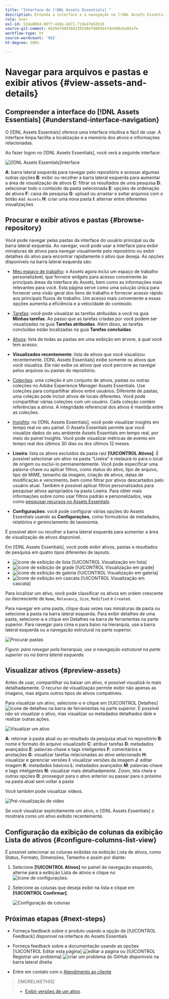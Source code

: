 ```yaml
---
title: "Interface do [!DNL Assets Essentials] "
description: Entenda a interface e a navegação no [!DNL Assets Essentials].
role: User
exl-id: 534a8084-88f7-410e-b872-719e47e62b10
source-git-commit: 8620efd0430d230338ef8005847de498a5a95a7e
workflow-type: ht
source-wordcount: '982'
ht-degree: 100%

---
```


# Navegar para arquivos e pastas e exibir ativos {#view-assets-and-details}

<!-- TBD: Give screenshots of all views with many assets. Zoom out to showcase how the thumbnails/tiles flow on the UI in different views. -->

<!-- TBD: The options in left sidebar may change. Shared with me and Shared by me are missing for now. Update this section as UI is updated. -->

## Compreender a interface do [!DNL Assets Essentials] {#understand-interface-navigation}

O [!DNL Assets Essentials] oferece uma interface intuitiva e fácil de usar. A interface limpa facilita a localização e a memória dos ativos e informações relacionadas.

Ao fazer logon no [!DNL Assets Essentials], você verá a seguinte interface.

![[!DNL Assets Essentials]Interface](assets/essentials-interface.png)

**A**: barra lateral esquerda para navegar pelo repositório e acessar algumas outras opções **B**: exibir ou recolher a barra lateral esquerda para aumentar a área de visualização de ativos **C**: filtrar os resultados de uma pesquisa **D**: selecionar todo o conteúdo da pasta selecionada **E**: opções de ordenação de ativos **F**: caixa de pesquisa **G**: upload ou arrastar e soltar arquivos com o botão `Add Assets` **H**: criar uma nova pasta **I**: alternar entre diferentes visualizações

<!-- TBD: Need an embedded video here with narration. It has to be hosted on MPC to be embeddable. -->

## Procurar e exibir ativos e pastas {#browse-repository}

Você pode navegar pelas pastas da interface do usuário principal ou da barra lateral esquerda. Ao navegar, você pode usar a interface para exibir miniaturas de ativos para navegar visualmente pelo repositório ou exibir detalhes do ativo para encontrar rapidamente o ativo que deseja. As opções disponíveis na barra lateral esquerda são:

* [Meu espaço de trabalho](https://experienceleague.adobe.com/docs/experience-manager-assets-essentials/help/my-workspace.html?lang=pt-BR): o Assets agora inclui um espaço de trabalho personalizável, que fornece widgets para acesso conveniente às principais áreas da interface do Assets, bem como as informações mais relevantes para você. Esta página serve como uma solução única para fornecer uma visão geral dos itens de trabalho e fornecer acesso rápido aos principais fluxos de trabalho. Um acesso mais conveniente a essas opções aumenta a eficiência e a velocidade do conteúdo.
* [Tarefas](https://experienceleague.adobe.com/docs/experience-manager-assets-essentials/help/my-workspace.html?lang=pt-BR): você pode visualizar as tarefas atribuídas a você na guia **Minhas tarefas**. Ao passo que as tarefas criadas por você podem ser visualizadas na guia **Tarefas atribuídas**. Além disso, as tarefas concluídas estão localizadas na guia **Tarefas concluídas**.
* [Ativos](https://experienceleague.adobe.com/docs/experience-manager-assets-essentials/help/manage-organize.html?lang=pt-BR): lista de todas as pastas em uma exibição em árvore, à qual você tem acesso.
* **Visualizados recentemente**: lista de ativos que você visualizou recentemente. [!DNL Assets Essentials] exibe somente os ativos que você visualiza. Ele não exibe os ativos que você percorre ao navegar pelos arquivos ou pastas do repositório.
* [Coleções](https://experienceleague.adobe.com/docs/experience-manager-assets-essentials/help/manage-collections.html?lang=pt-BR): uma coleção é um conjunto de ativos, pastas ou outras coleções no Adobe Experience Manager Assets Essentials. Use coleções para compartilhar ativos entre usuários. Diferente de pastas, uma coleção pode incluir ativos de locais diferentes. Você pode compartilhar várias coleções com um usuário. Cada coleção contém referências a ativos. A integridade referencial dos ativos é mantida entre as coleções.

* [Insights](https://experienceleague.adobe.com/docs/experience-manager-assets-essentials/help/manage-reports.html?lang=pt-BR#view-live-statistics): no [!DNL Assets Essentials], você pode visualizar insights em tempo real no seu painel. O Assets Essentials permite que você visualize dados do seu ambiente Assets Essentials em tempo real, por meio do painel Insights. Você pode visualizar métricas de evento em tempo real dos últimos 30 dias ou dos últimos 12 meses.


* **Lixeira**: lista os ativos excluídos da pasta raiz **[!UICONTROL Ativos]**. É possível selecionar um ativo na pasta “Lixeira” e restaurá-lo para o local de origem ou excluí-lo permanentemente. Você pode especificar uma palavra-chave ou aplicar filtros, como status do ativo, tipo de arquivo, tipo de MIME, tamanho da imagem, criação de ativos, datas de modificação e vencimento, bem como filtrar por ativos descartados pelo usuário atual. Também é possível aplicar filtros personalizados para pesquisar ativos apropriados na pasta Lixeira. Para obter mais informações sobre como usar filtros padrão e personalizados, veja como [pesquisar recursos no Assets Essentials](search.md).

* **Configurações**: você pode configurar várias opções do Assets Essentials usando as **Configurações**, como formulários de metadados, relatórios e gerenciamento de taxonomia.

<!-- TBD: Not sure if we want to publish these right now. CC Libs are beta as per Greg.
* **Libraries**: Access to [!DNL Adobe Creative Cloud Team] (CCT) Libraries view. This view is visible only if the user is entitled to CCT Libraries.
-->

<!-- TBD: My Work Space shows task inbox and it is not visible on AEM Cloud Demos as of now. It is the source of truth server hence not documenting My Work Space option for now.
-->

É possível abrir ou recolher a barra lateral esquerda para aumentar a área de visualização de ativos disponível.

Em [!DNL Assets Essentials], você pode exibir ativos, pastas e resultados de pesquisa em quatro tipos diferentes de layouts.

* ![ícone de exibição de lista](assets/do-not-localize/list-view.png) [!UICONTROL Visualização em lista]
* ![ícone de exibição de grade](assets/do-not-localize/grid-view.png) [!UICONTROL Visualização em grade]
* ![ícone de exibição de galeria](assets/do-not-localize/gallery-view.png) [!UICONTROL Visualização em galeria]
* ![ícone de exibição em cascata](assets/do-not-localize/waterfall-view.png) [!UICONTROL Visualização em cascata]

Para localizar um ativo, você pode classificar os ativos em ordem crescente ou decrescente de `Name`, `Relevancy`, `Size`, `Modified` e `Created`.

Para navegar em uma pasta, clique duas vezes nas miniaturas da pasta ou selecione a pasta na barra lateral esquerda. Para exibir detalhes de uma pasta, selecione-a e clique em Detalhes na barra de ferramentas na parte superior. Para navegar para cima e para baixo na hierarquia, use a barra lateral esquerda ou a navegação estrutural na parte superior.

![Procurar pastas](assets/browsing-folders.png)

*Figura: para navegar pela hierarquia, use a navegação estrutural na parte superior ou na barra lateral esquerda.*

## Visualizar ativos {#preview-assets}

Antes de usar, compartilhar ou baixar um ativo, é possível visualizá-lo mais detalhadamente. O recurso de visualização permite exibir não apenas as imagens, mas alguns outros tipos de ativos compatíveis.

Para visualizar um ativo, selecione-o e clique em [!UICONTROL Detalhes] ![ícone de detalhes](assets/do-not-localize/edit-in-icon.png) na barra de ferramentas na parte superior. É possível não só visualizar o ativo, mas visualizar os metadados detalhados dele e realizar outras ações.

![Visualizar um ativo](assets/preview-asset-2.png)

**A**: retornar à pasta atual ou ao resultado da pesquisa atual no repositório **B**: nome e formato do arquivo visualizado **C**: atribuir tarefas **D**: metadados avançados **E**: palavras-chave e tags inteligentes **F**: comentários e anotações **G**: visualizar tarefas relacionadas ao ativo selecionado **H**: visualizar e gerenciar versões **I**: visualizar versões da imagem **J**: editar imagem **K**: metadados básicos **L**: metadados avançados **M**: palavras-chave e tags inteligentes **N**: visualizar mais detalhadamente. Zoom, tela cheia e outras opções **O**: prosseguir para o ativo anterior ou passar para o próximo na pasta atual sem voltar à pasta

Você também pode visualizar vídeos.

![Pré-visualização de vídeo](/help/using/assets/preview-video.png)

Se você visualizar explicitamente um ativo, o [!DNL Assets Essentials] o mostrará como um ativo exibido recentemente.

<!-- TBD: Describe the options.

Explicitly previewed assets are displayed as recently viewed assets. Give screenshot of this.
Other use cases after previewing.
-->

## Configuração da exibição de colunas da exibição Lista de ativos {#configure-columns-list-view}

É possível selecionar as colunas exibidas na exibição Lista de ativos, como Status, Formato, Dimensões, Tamanho e assim por diante:

1. Selecione **[!UICONTROL Ativos]** no painel de navegação esquerdo, alterne para a exibição Lista de ativos e clique no ![ícone de configurações](assets/settings-icon.svg).

1. Selecione as colunas que deseja exibir na lista e clique em **[!UICONTROL Confirmar]**.

   ![Configuração de colunas](/help/using/assets/configure-columns.png)

## Próximas etapas {#next-steps}

* Forneça feedback sobre o produto usando a opção de [!UICONTROL Feedback] disponível na interface do Assets Essentials

* Forneça feedback sobre a documentação usando as opções [!UICONTROL Editar esta página] ![editar a página](assets/do-not-localize/edit-page.png) ou [!UICONTROL Registrar um problema] ![criar um problema do GitHub](assets/do-not-localize/github-issue.png) disponíveis na barra lateral direita

* Entre em contato com o [Atendimento ao cliente](https://experienceleague.adobe.com/?support-solution=General&amp;lang=pt-BR#support)

>[!MORELIKETHIS]
>
>* [Exibir versões de um ativo](/help/using/manage-organize.md#view-versions).
